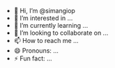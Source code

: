 - 👋 Hi, I’m @simangiop
- 👀 I’m interested in ...
- 🌱 I’m currently learning ...
- 💞️ I’m looking to collaborate on ...
- 📫 How to reach me ...
- 😄 Pronouns: ...
- ⚡ Fun fact: ...

<!---
simangiop/simangiop is a ✨ special ✨ repository because its `README.md` (this file) appears on your GitHub profile.
You can click the Preview link to take a look at your changes.
--->
